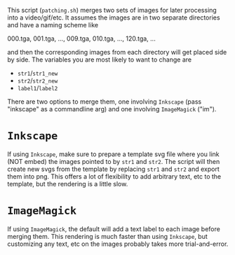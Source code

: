 This script (`patching.sh`) merges two sets of images
for later processing into a video/gif/etc.
It assumes the images are in two separate 
directories and have a naming scheme like

000.tga, 001.tga, ..., 009.tga, 010.tga, ..., 120.tga, ...

and then the corresponding images from each directory
will get placed side by side. The variables you are
most likely to want to change are 

* `str1`/`str1_new`
* `str2`/`str2_new` 
* `label1`/`label2`

There are two options to merge them, one involving
`Inkscape` (pass "inkscape" as a commandline arg) and
one involving `ImageMagick` ("im").

# `Inkscape`
If using `Inkscape`, make sure to prepare a template svg
file where you link (NOT embed) the images pointed to 
by `str1` and `str2`. The script will then create
new svgs from the template by replacing `str1` and `str2`
and export them into png.
This offers a lot of flexibility to add arbitrary text, etc
to the template, but the rendering is a little slow.

# `ImageMagick`
If using `ImageMagick`, the default will add a
text label to each image before merging them.
This rendering is much faster than using `Inkscape`, 
but customizing any text, etc on the images
probably takes more trial-and-error.
